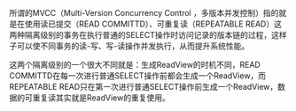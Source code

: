 所谓的MVCC（Multi-Version Concurrency Control ，多版本并发控制）指的就是在使用读已提交（READ COMMITTD）、可重复读（REPEATABLE READ）这两种隔离级别的事务在执行普通的SELECT操作时访问记录的版本链的过程，这样子可以使不同事务的读-写、写-读操作并发执行，从而提升系统性能。

这两个隔离级别的一个很大不同就是：生成ReadView的时机不同，READ COMMITTD在每一次进行普通SELECT操作前都会生成一个ReadView，而REPEATABLE READ只在第一次进行普通SELECT操作前生成一个ReadView，数据的可重复读其实就是ReadView的重复使用。
